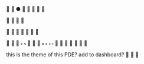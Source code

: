   ●   󱥸 󰽂 󱙃

   

     󰌶 

󰚩       󰿠           

this is the theme of this PDE? add to dashboard?   
